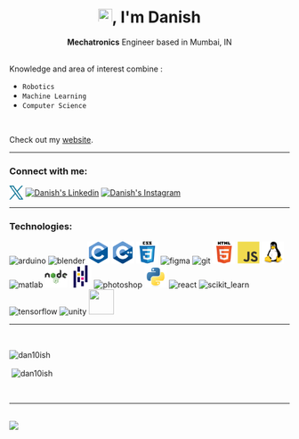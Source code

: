 <h1 align="center"><img src="https://c.tenor.com/Wx9IEmZZXSoAAAAi/hi.gif" height="25" width="25">, I'm Danish</h1>

<div align="center"><b>Mechatronics</b> Engineer based in Mumbai, IN</div>

<br>

Knowledge and area of interest combine :

- `Robotics`
- `Machine Learning`
- `Computer Science`

<br>

Check out my <a href="https://danish.bio/">website</a>.

---

<p align="left">
<h3 align="left">Connect with me:</h3>
<a href="https://x.com/dan10ish" target="_blank" rel="noopener noreferrer"><img align="center" src="./Resources/Readme_icons/x.svg" alt="Danish's Twitter" height="25" width="25"/></a>
<a href="https://www.linkedin.com/in/dan10ish/" target="_blank" rel="noopener noreferrer"><img align="center" src="./Resources/Readme_icons/r_linkedin.svg" alt="Danish's Linkedin" height="40" width="40" /></a>
<a href="https://www.instagram.com/dan10ish/" target="_blank" rel="noopener noreferrer"><img align="center" src="./Resources/Readme_icons/r_instagram.svg" alt="Danish's Instagram" height="30" width="30"/></a>
</p>

---

<h3 align="left">Technologies:</h3>
<p align="left"> <img src="https://cdn.worldvectorlogo.com/logos/arduino-1.svg" alt="arduino" width="40" height="40"/> <img src="./Resources/Readme_icons/blender.svg" alt="blender" width="40" height="40"/> <img src="https://raw.githubusercontent.com/devicons/devicon/master/icons/c/c-original.svg" alt="c" width="40" height="40"/> <img src="https://raw.githubusercontent.com/devicons/devicon/master/icons/cplusplus/cplusplus-original.svg" alt="cplusplus" width="40" height="40"/> <img src="https://raw.githubusercontent.com/devicons/devicon/master/icons/css3/css3-original-wordmark.svg" alt="css3" width="40" height="40"/> <img src="https://www.vectorlogo.zone/logos/figma/figma-icon.svg" alt="figma" width="40" height="40"/> <img src="https://www.vectorlogo.zone/logos/git-scm/git-scm-icon.svg" alt="git" width="40" height="40"/> <img src="https://raw.githubusercontent.com/devicons/devicon/master/icons/html5/html5-original-wordmark.svg" alt="html5" width="40" height="40"/> <img src="https://raw.githubusercontent.com/devicons/devicon/master/icons/javascript/javascript-original.svg" alt="javascript" width="40" height="40"/> <img src="https://raw.githubusercontent.com/devicons/devicon/master/icons/linux/linux-original.svg" alt="linux" width="40" height="40"/> <img src="https://upload.wikimedia.org/wikipedia/commons/2/21/Matlab_Logo.png" alt="matlab" width="40" height="40"/> <img src="https://raw.githubusercontent.com/devicons/devicon/master/icons/nodejs/nodejs-original-wordmark.svg" alt="nodejs" width="40" height="40"/> <img src="https://raw.githubusercontent.com/devicons/devicon/2ae2a900d2f041da66e950e4d48052658d850630/icons/pandas/pandas-original.svg" alt="pandas" width="40" height="40"/> <img src="./Resources/Readme_icons/adobe-photoshop.svg" alt="photoshop" width="40" height="40"/> <img src="https://raw.githubusercontent.com/devicons/devicon/master/icons/python/python-original.svg" alt="python" width="40" height="40"/> <img src="./Resources/Readme_icons/react.svg" alt="react" width="40" height="40"/> <img src="https://upload.wikimedia.org/wikipedia/commons/0/05/Scikit_learn_logo_small.svg" alt="scikit_learn" width="40" height="40"/> <img src="https://www.vectorlogo.zone/logos/tensorflow/tensorflow-icon.svg" alt="tensorflow" width="40" height="40"/> <img src="https://www.vectorlogo.zone/logos/unity3d/unity3d-icon.svg" alt="unity" width="40" height="40"/> <img height="45" width="45px" src="./Resources/Readme_icons/fusion.svg"></p>

---

<br>

<p><img align="center" src="https://github-readme-stats.vercel.app/api/top-langs?username=dan10ish&show_icons=true&locale=en&layout=compact" alt="dan10ish" /></p>

<p>&nbsp;<img align="center" src="https://github-readme-stats-five-flame-83.vercel.app/api?username=dan10ish&hide=prs,issues&show_icons=true&locale=en" alt="dan10ish" /></p>

<br>

---

<br>

<img src="https://visitcount.itsvg.in/api?id=dan10ish&label=Profile%20Views&icon=5&pretty=false" />
